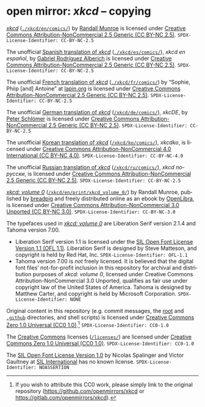 <div dir="ltr" lang="en-US">

<!--
Markdown dialect: GitHub Flavored Markdown

SPDX-FileContributor: author: gabldotink | email:gabl@gabl.ink | github:gabldotink
SPDX-FileCopyrightText: No rights reserved.
SPDX-FileName: ./copying.md
SPDX-FileName: DOCUMENTATION
SPDX-FileType: TEXT
SPDX-FileType: SOURCE
SPDX-LicenseConcluded: CC0-1.0
SPDX-License-Identifier: CC0-1.0

---
# ConTeXt
includesource: true
linkstyle:    'normal'
pdfa:         '3b'
urlstyle:     'normal'
# language
dir:          'ltr'
lang:         'en-US'
# metadata
author:       'gabldotink'
title:        'open mirror: xkcd – copying'
---
-->

# open mirror: _xkcd_ – copying

[_xkcd_](https://xkcd.com/) ([`./xkcd/en/comics/`](./xkcd/en/comics/)) by
[Randall Munroe](https://en.wikipedia.org/wiki/Randall_Munroe) is licensed
under [Creative Commons Attribution-NonCommercial 2.5 Generic
(CC BY-NC 2.5)](./licenses/CC-BY-NC-2.5.md).
`SPDX-License-Identifier: CC-BY-NC-2.5`

The unofficial [Spanish translation of _xkcd_](https://es.xkcd.com/)
([`./xkcd/es/comics/`](./xkcd/es/comics/)), _xkcd en español_, by
[Gabriel Rodríguez Alberich](https://gabi.is/) is licensed under
[Creative Commons Attribution-NonCommercial 2.5 Generic
(CC BY-NC 2.5)](./licenses/CC-BY-NC-2.5.md).
`SPDX-License-Identifier: CC-BY-NC-2.5`

The unofficial [French translation of _xkcd_](https://xkcd.lapin.org/)
([`./xkcd/fr/comics/`](./xkcd/fr/comics/))
by “Sophie, Phiip [and] Antoine” at [lapin.org](https://lapin.org/) is
licensed under [Creative Commons Attribution-NonCommercial 2.5 Generic
(CC BY-NC 2.5)](./licenses/CC-BY-NC-2.5.md).
`SPDX-License-Identifier: CC-BY-NC-2.5`

The unofficial [German translation of _xkcd_](https://xkcde.dapete.net/)
([`/xkcd/de/comics/`](./xkcd/de/comics/)), _xkcDE_, by
[Peter Schlömer](https://dapete.net/) is licensed under
[Creative Commons Attribution-NonCommercial 2.5 Generic
(CC BY-NC 2.5)](./licenses/CC-BY-NC-2.5.md).
`SPDX-License-Identifier: CC-BY-NC-2.5`

The unofficial [Korean translation of _xkcd_](https://xkcdko.com/)
([`/xkcd/ko/comics/`](./xkcd/ko/comics/)), _xkcdko_, is licensed under
[Creative Commons Attribution-NonCommercial 4.0 International
(CC BY-NC 4.0)](./licenses/CC-BY-NC-4.0.md).
`SPDX-License-Identifier: CC-BY-NC-4.0`

The unofficial [Russian translation of _xkcd_](https://xkcd.ru/)
([`/xkcd/ru/comics/`](./xkcd/ru/comics/)), _xkcd по-русски_,
is licensed under [Creative Commons Attribution-NonCommercial 2.5 Generic
(CC BY-NC 2.5)](./licenses/CC-BY-NC-2.5.md).
`SPDX-License-Identifier: CC-BY-NC-2.5`

[_xkcd: volume 0_](https://openlibrary.org/works/OL17379456W/xkcd)
([`/xkcd/en/print/xkcd_volume_0/`](./xkcd/en/print/xkcd_volume_0/))
by Randall Munroe, published by [breadpig](https://breadpig.myshopify.com/)
and freely distributed online as an ebook by
[OpenLibra](https://openlibra.com/en/book/xkcd-volume-0), is licensed under
[Creative Commons Attribution-NonCommercial 3.0 Unported
(CC BY-NC 3.0)](./licenses/CC-BY-NC-3.0.md).
`SPDX-License-Identifier: CC-BY-NC-3.0`

The typefaces used in [_xkcd: volume 0_](./xkcd/en/print/xkcd_volume_0/)
are Liberation Serif version 2.1.4 and Tahoma version 7.00.
* Liberation Serif version 1.1 is licensed under the [SIL Open Font License
Version 1.1 (OFL 1.1)](./licenses/OFL-1.1.md). Liberation Serif is designed
by Steve Matteson, and copyright is held by Red Hat, Inc.
`SPDX-License-Identifier: OFL-1.1`
* Tahoma version 7.00 is _not_ freely licensed. It is believed that the
digital font files’ not-for-profit inclusion in this repository for
archival and distribution purposes of _xkcd: volume 0_, licensed under
Creative Commons Attribution-NonCommercial 3.0 Unported, qualifies as fair
use under copyright law of the United States of America. Tahoma is designed
by Matthew Carter, and copyright is held by Microsoft Corporation.
`SPDX-License-Identifier: NONE`

Original content in this repository (e.g. commit messages, the [root](./)
and [`.github`](./.github/) directories, and shell scripts) is licensed
under [Creative Commons Zero 1.0 Universal
(CC0 1.0)](./licenses/CC0-1.0.md).[^1]
`SPDX-License-Identifier: CC0-1.0`

The [Creative Commons](https://creativecommons.org/) licenses
([`/licenses/`](./licenses/)) are licensed under
[Creative Commons Zero 1.0 Universal (CC0 1.0)](./licenses/CC0-1.0.md).
`SPDX-License-Identifier: CC0-1.0`

The [SIL Open Font License Version 1.0](./licenses/OFL-1.1.md)
by Nicolas Spalinger and Victor Gaultney at
[SIL International](https://www.sil.org/) has no known license.
`SPDX-License-Identifier: NOASSERTION`

[^1]: If you wish to attribute this CC0 work, please simply link
to the original repository (<https://github.com/openmirrors/xkcd>
or <https://gitlab.com/openmirrors/xkcd>).

</div>
